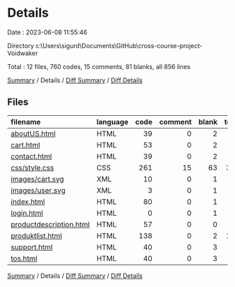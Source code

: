 # Details

Date : 2023-06-08 11:55:46

Directory c:\\Users\\sigurd\\Documents\\GitHub\\cross-course-project-Voidwaker

Total : 12 files,  760 codes, 15 comments, 81 blanks, all 856 lines

[Summary](results.md) / Details / [Diff Summary](diff.md) / [Diff Details](diff-details.md)

## Files
| filename | language | code | comment | blank | total |
| :--- | :--- | ---: | ---: | ---: | ---: |
| [aboutUS.html](/aboutUS.html) | HTML | 39 | 0 | 2 | 41 |
| [cart.html](/cart.html) | HTML | 53 | 0 | 2 | 55 |
| [contact.html](/contact.html) | HTML | 39 | 0 | 2 | 41 |
| [css/style.css](/css/style.css) | CSS | 261 | 15 | 63 | 339 |
| [images/cart.svg](/images/cart.svg) | XML | 10 | 0 | 1 | 11 |
| [images/user.svg](/images/user.svg) | XML | 3 | 0 | 1 | 4 |
| [index.html](/index.html) | HTML | 80 | 0 | 1 | 81 |
| [login.html](/login.html) | HTML | 0 | 0 | 1 | 1 |
| [productdescription.html](/productdescription.html) | HTML | 57 | 0 | 0 | 57 |
| [produktlist.html](/produktlist.html) | HTML | 138 | 0 | 2 | 140 |
| [support.html](/support.html) | HTML | 40 | 0 | 3 | 43 |
| [tos.html](/tos.html) | HTML | 40 | 0 | 3 | 43 |

[Summary](results.md) / Details / [Diff Summary](diff.md) / [Diff Details](diff-details.md)